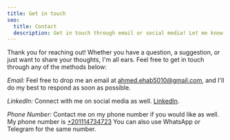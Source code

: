 ```yaml
---
title: Get in touch
seo:
  title: Contact
  description: Get in touch through email or social media! Let me know how I can help.
---
```


Thank you for reaching out! Whether you have a question, a suggestion, or just want to share your thoughts, I'm all ears. Feel free to get in touch through any of the methods below:

_Email:_
Feel free to drop me an email at [ahmed.ehab5010@gmail.com](mailto:ahmed.ehab5010@gmail.com), and I'll do my best to respond as soon as possible.

_LinkedIn:_
Connect with me on social media as well. [LinkedIn](https://www.linkedin.com/in/ahmed-abdul-aziz/).

_Phone Number:_
Contact me on my phone number if you would like as well. My phone number is [+201114734723](tel:+201114734723) You can also use WhatsApp or Telegram for the same number.
